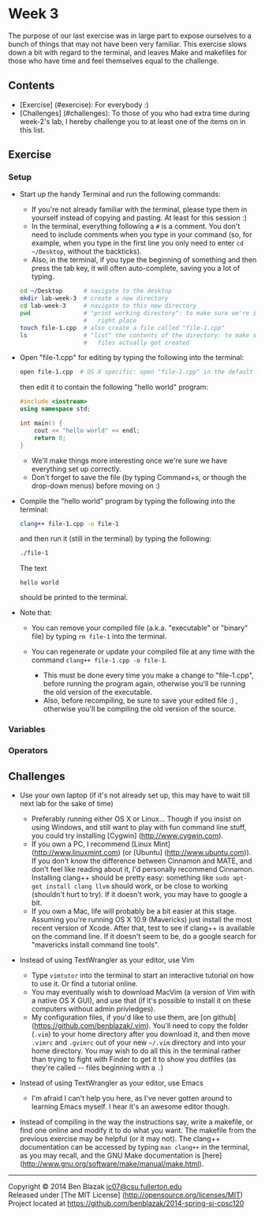 # Week 3

The purpose of our last exercise was in large part to expose ourselves to a
bunch of things that may not have been very familiar.  This exercise slows down
a bit with regard to the terminal, and leaves Make and makefiles for those who
have time and feel themselves equal to the challenge.


## Contents
- [Exercise] (#exercise): For everybody :)
- [Challenges] (#challenges): To those of you who had extra time during
  week-2's lab, I hereby challenge you to at least one of the items on in this
  list.


## Exercise

### Setup

- Start up the handy Terminal and run the following commands:
    - If you're not already familiar with the terminal, please type them in
      yourself instead of copying and pasting.  At least for this session :)
    - In the terminal, everything following a `#` is a comment.  You don't need
      to include comments when you type in your command (so, for example, when
      you type in the first line you only need to enter `cd ~/Desktop`, without
      the backticks).
    - Also, in the terminal, if you type the beginning of something and then
      press the tab key, it will often auto-complete, saving you a lot of
      typing.

  ```bash
  cd ~/Desktop      # navigate to the desktop
  mkdir lab-week-3  # create a new directory
  cd lab-week-3     # navigate to this new directory
  pwd               # "print working directory": to make sure we're in the
                    #   right place
  touch file-1.cpp  # also create a file called "file-1.cpp"
  ls                # "list" the contents of the directory: to make sure the
                    #   files actually got created
  ```


- Open "file-1.cpp" for editing by typing the following into the terminal:

  ```bash
  open file-1.cpp  # OS X specific: open "file-1.cpp" in the default program
  ```

  then edit it to contain the following "hello world" program:

  ```C++
  #include <iostream>
  using namespace std;

  int main() {
      cout << "hello world" << endl;
      return 0;
  }
  ```

    - We'll make things more interesting once we're sure we have everything set
      up correctly.
    - Don't forget to save the file (by typing Command+s, or though the
      drop-down menus) before moving on :)


- Compile the "hello world" program by typing the following into the terminal:

  ```bash
  clang++ file-1.cpp -o file-1
  ```

  and then run it (still in the terminal) by typing the following:

  ```bash
  ./file-1
  ```

  The text

  ```
  hello world
  ```

  should be printed to the terminal.


- Note that:
    - You can remove your compiled file (a.k.a. "executable" or "binary" file)
      by typing `rm file-1` into the terminal.

    - You can regenerate or update your compiled file at any time with the
      command `clang++ file-1.cpp -o file-1`.
        - This must be done every time you make a change to "file-1.cpp",
          before running the program again, otherwise you'll be running the old
          version of the executable.
        - Also, before recompiling, be sure to save your edited file :) ,
          otherwise you'll be compiling the old version of the source.


### Variables

<!-- TODO -->


### Operators

<!-- TODO -->


<!-- TODO:
- I/O?
- data types?
- different things for different majors? :)
-->


## Challenges

- Use your own laptop (if it's not already set up, this may have to wait till
  next lab for the sake of time)
    - Preferably running either OS X or Linux... Though if you insist on using
      Windows, and still want to play with fun command line stuff, you could
      try installing [Cygwin] (http://www.cygwin.com).
    - If you own a PC, I recommend [Linux Mint] (http://www.linuxmint.com) (or
      [Ubuntu] (http://www.ubuntu.com)).  If you don't know the difference
      between Cinnamon and MATE, and don't feel like reading about it, I'd
      personally recommend Cinnamon.  Installing clang++ should be pretty easy:
      something like `sudo apt-get install clang llvm` should work, or be close
      to working (shouldn't hurt to try).  If it doesn't work, you may have to
      google a bit.
    - If you own a Mac, life will probably be a bit easier at this stage.
      Assuming you're running OS X 10.9 (Mavericks) just install the most
      recent version of Xcode.  After that, test to see if clang++ is available
      on the command line.  If it doesn't seem to be, do a google search for
      "mavericks install command line tools".

- Instead of using TextWrangler as your editor, use Vim
    - Type `vimtutor` into the terminal to start an interactive tutorial on how
      to use it.  Or find a tutorial online.
    - You may eventually wish to download MacVim (a version of Vim with a
      native OS X GUI), and use that (if it's possible to install it on these
      computers without admin privledges).
    - My configuration files, if you'd like to use them, are [on github]
      (https://github.com/benblazak/.vim).  You'll need to copy the folder
      (`.vim`) to your home directory after you download it, and then move
      `.vimrc` and `.gvimrc` out of your new `~/.vim` directory and into your
      home directory.  You may wish to do all this in the terminal rather than
      trying to fight with Finder to get it to show you dotfiles (as they're
      called -- files beginning with a `.`)

- Instead of using TextWrangler as your editor, use Emacs
    - I'm afraid I can't help you here, as I've never gotten around to learning
      Emacs myself.  I hear it's an awesome editor though.

- Instead of compiling in the way the instructions say, write a makefile, or
  find one online and modify it to do what you want.  The makefile from the
  previous exercise may be helpful (or it may not).  The clang++ documentation
  can be accessed by typing `man clang++` in the terminal, as you may recall,
  and the GNU Make documentation is [here]
  (http://www.gnu.org/software/make/manual/make.html).

<!-- TODO: is git installed on the lab computers? -->

<!-- TODO: coding exercise -->


-------------------------------------------------------------------------------

Copyright &copy; 2014 Ben Blazak <ic07@csu.fullerton.edu>  
Released under [The MIT License] (http://opensource.org/licenses/MIT)  
Project located at <https://github.com/benblazak/2014-spring-si-cpsc120>

